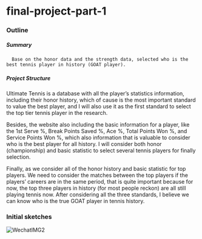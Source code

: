 # final-project-part-1

### Outline
 
 ##### Summary
      Base on the honor data and the strength data, selected who is the best tennis player in history (GOAT player).  
      
 ##### Project Structure
      
Ultimate Tennis is a database with all the player’s statistics information, including their honor history, which of cause is the most important standard to value the best player, and I will also use it as the first standard to select the top tier tennis player in the research. 

Besides, the website also including the basic information for a player, like the 1st Serve %, Break Points Saved %, Ace %, Total Points Won %, and Service Points Won %, which also information that is valuable to consider who is the best player for all history. I will consider both honor (championship) and basic statistic to select several tennis players for finally selection. 

Finally, as we consider all of the honor history and basic statistic for top players. We need to consider the matches between the top players if the players’ careers are in the same period, that is quite important because for now, the top three players in history (for most people reckon) are all still playing tennis now. After considering all the three standards, I believe we can know who is the true GOAT player in tennis history. 

### Initial sketches

![WechatIMG2](https://user-images.githubusercontent.com/60024531/74108432-6dcb7400-4b48-11ea-9b46-cf1d9037024f.jpeg)
 

  
    
